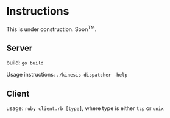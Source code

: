 # Instructions

This is under construction. Soon<sup>TM</sup>.

## Server

build: `go build`

Usage instructions: `./kinesis-dispatcher -help`

## Client

usage: `ruby client.rb [type]`, where type is either `tcp` or
`unix`
